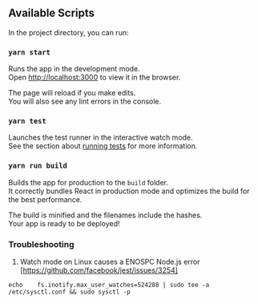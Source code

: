## Available Scripts

In the project directory, you can run:

### `yarn start`

Runs the app in the development mode.<br>
Open [http://localhost:3000](http://localhost:3000) to view it in the browser.

The page will reload if you make edits.<br>
You will also see any lint errors in the console.

### `yarn test`

Launches the test runner in the interactive watch mode.<br>
See the section about [running tests](https://facebook.github.io/create-react-app/docs/running-tests) for more information.

### `yarn run build`

Builds the app for production to the `build` folder.<br>
It correctly bundles React in production mode and optimizes the build for the best performance.

The build is minified and the filenames include the hashes.<br>
Your app is ready to be deployed!

### Troubleshooting	
1. Watch mode on Linux causes a ENOSPC Node.js error [https://github.com/facebook/jest/issues/3254]	
 ```	
 echo    fs.inotify.max_user_watches=524288 | sudo tee -a /etc/sysctl.conf && sudo sysctl -p	
 ``` 
